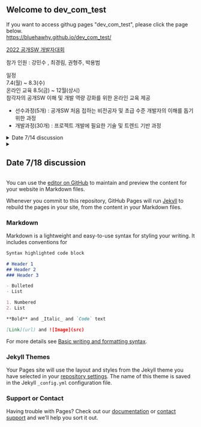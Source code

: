 ## Welcome to dev_com_test

If you want to access githug pages "dev_com_test", please click the page below.  
https://bluehawhy.github.io/dev_com_test/  
  
  
[2022 공개SW 개발자대회](https://www.oss.kr/dev_competition)
  
참가 인원 : 강민수 , 최경림, 권형주, 박용범  
  
일정  
7.4(월) ~ 8.3(수)  
온라인 교육	8.5(금) ~ 12월(상시)  
참각자의 공개SW 이해 및 개발 역량 강화를 위한 온라인 교육 제공  
- 선수과정(5개) : 공개SW 처음 접하는 비전공자 및 초급 수준 개발자의 이해를 돕기 위한 과정  
- 개발과정(30개) : 프로젝트 개발에 필요한 기술 및 트렌드 기반 과정  

<details>
<summary><hl>Date 7/14 discussion</hl></summary>
<div markdown="1">
강의 듣고, git에 본인 이니셜.txt로 커밋하기  
https://www.inflearn.com/course/git-and-github  
https://github.com/bluehawhy/dev_com_test.git  
  
기본 베이스가 자바스크립트 or 타입스크립트이므로 각자 공부  
  
참고 사이트  
수상작들 - https://www.oss.kr/dev_competition_activities  
추가 강의 - https://nomadcoders.co/git-for-beginners  
</div>
</details>

<details>
<summary><h2>Date 7/18 discussion</summary>
<div markdown="1">
git 참고 강의  
git 협업방식 - https://youtu.be/EV3FZ3cWBp8  
git 기본 강의 - https://youtu.be/sly2u8BIi9E  
  
TODO - 프로젝트 아이디어 각자 2개씩  
- 제목 1줄  
- 디스크립션 2-3줄  
- due : 7.21(목)까지  
>bluehawhy@gmail.com  
  
익명 투표로 진행할 예정   
  
예시 idea  
대충 저번 수상작 예를 들면  
식자제 교환 시스템  
식자제를 근접한 사람끼리 교환하는 앱  
한 사람이 글을 올리면 다른 사람이 보고 채팅을 통해 교환 및 나눔한다  
> 넘 깊지 않게 작성
</div>
</details>











You can use the [editor on GitHub](https://github.com/bluehawhy/dev_com_test/edit/main/docs/index.md) to maintain and preview the content for your website in Markdown files.

Whenever you commit to this repository, GitHub Pages will run [Jekyll](https://jekyllrb.com/) to rebuild the pages in your site, from the content in your Markdown files.

### Markdown

Markdown is a lightweight and easy-to-use syntax for styling your writing. It includes conventions for

```markdown
Syntax highlighted code block

# Header 1
## Header 2
### Header 3

- Bulleted
- List

1. Numbered
2. List

**Bold** and _Italic_ and `Code` text

[Link](url) and ![Image](src)
```

For more details see [Basic writing and formatting syntax](https://docs.github.com/en/github/writing-on-github/getting-started-with-writing-and-formatting-on-github/basic-writing-and-formatting-syntax).

### Jekyll Themes

Your Pages site will use the layout and styles from the Jekyll theme you have selected in your [repository settings](https://github.com/bluehawhy/dev_com_test/settings/pages). The name of this theme is saved in the Jekyll `_config.yml` configuration file.

### Support or Contact

Having trouble with Pages? Check out our [documentation](https://docs.github.com/categories/github-pages-basics/) or [contact support](https://support.github.com/contact) and we’ll help you sort it out.
